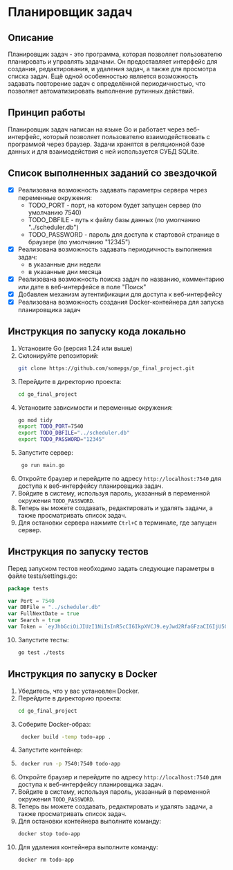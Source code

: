 # Планировщик задач

## Описание

Планировщик задач - это программа, которая позволяет пользователю планировать и управлять задачами. Он предоставляет интерфейс для создания, редактирования, и удаления задач, а также для просмотра списка задач.
Ещё одной особенностью является возможность задавать повторение задач с определённой периодичностью, что позволяет автоматизировать выполнение рутинных действий.

## Принцип работы
Планировщик задач написан на языке Go и работает через веб-интерфейс, который позволяет пользователю взаимодействовать с программой через браузер.
Задачи хранятся в реляционной базе данных и для взаимодействия с ней используется СУБД SQLite.

## Список выполненных заданий со звездочкой
- [x] Реализована возможность задавать параметры сервера через переменные окружения:
    - TODO_PORT - порт, на котором будет запущен сервер (по умолчанию 7540)
    - TODO_DBFILE - путь к файлу базы данных (по умолчанию "../scheduler.db")
    - TODO_PASSWORD - пароль для доступа к стартовой странице в браузере (по умолчанию "12345")
- [x] Реализована возможность задавать периодичность выполнения задач:
    - в указанные дни недели
    - в указанные дни месяца
- [x] Реализована возможность поиска задач по названию, комментарию или дате в веб-интерфейсе в поле "Поиск"
- [x] Добавлен механизм аутентификации для доступа к веб-интерфейсу
- [x] Реализована возможность создания Docker-контейнера для запуска планировщика задач

## Инструкция по запуску кода локально
1. Установите Go (версия 1.24 или выше)
2. Склонируйте репозиторий:
   ```bash
   git clone https://github.com/somepgs/go_final_project.git
    ```
3. Перейдите в директорию проекта:
   ```bash
   cd go_final_project
   ```
4. Установите зависимости и переменные окружения:
   ```bash
   go mod tidy
   export TODO_PORT=7540
   export TODO_DBFILE="../scheduler.db"
   export TODO_PASSWORD="12345"
   ```
5. Запустите сервер:
   ```bash
    go run main.go
    ```
6. Откройте браузер и перейдите по адресу `http://localhost:7540` для доступа к веб-интерфейсу планировщика задач.
7. Войдите в систему, используя пароль, указанный в переменной окружения `TODO_PASSWORD`.
8. Теперь вы можете создавать, редактировать и удалять задачи, а также просматривать список задач.
9. Для остановки сервера нажмите `Ctrl+C` в терминале, где запущен сервер.

## Инструкция по запуску тестов
Перед запуском тестов необходимо задать следующие параметры в файле tests/settings.go:
```go
package tests

var Port = 7540
var DBFile = "../scheduler.db"
var FullNextDate = true
var Search = true
var Token = `eyJhbGciOiJIUzI1NiIsInR5cCI6IkpXVCJ9.eyJwd2RfaGFzaCI6IjU5OTQ0NzFhYmIwMTExMmFmY2MxODE1OWY2Y2M3NGI0ZjUxMWI5OTgwNmRhNTliM2NhZjVhOWMxNzNjYWNmYzUifQ.UwRBAo6VfqwguZmPVik_Zha5W_tJIPUdvFVX6nWAuZI`
```
10. Запустите тесты:
    ```bash
    go test ./tests
    ```

## Инструкция по запуску в Docker
1. Убедитесь, что у вас установлен Docker.
2. Перейдите в директорию проекта:
   ```bash
   cd go_final_project
   ```
3. Соберите Docker-образ:
   ```bash
    docker build -temp todo-app .
    ```
4. Запустите контейнер:
5. ```bash
    docker run -p 7540:7540 todo-app
    ```
6. Откройте браузер и перейдите по адресу `http://localhost:7540` для доступа к веб-интерфейсу планировщика задач.
7. Войдите в систему, используя пароль, указанный в переменной окружения `TODO_PASSWORD`.
8. Теперь вы можете создавать, редактировать и удалять задачи, а также просматривать список задач.
9. Для остановки контейнера выполните команду:
   ```bash
   docker stop todo-app
   ```
10. Для удаления контейнера выполните команду:
    ```bash
    docker rm todo-app
    ```
